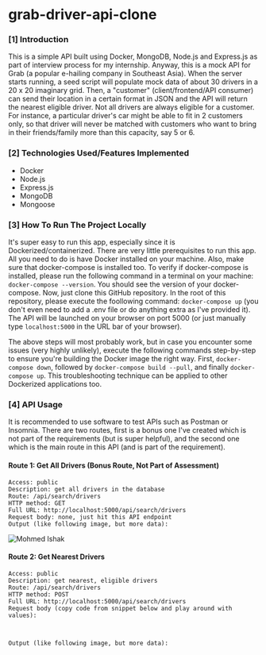 # grab-driver-api-clone 

### [1] Introduction
This is a simple API built using Docker, MongoDB, Node.js and Express.js as part of interview process for my internship. Anyway, this is a mock API for Grab (a popular e-hailing company in Southeast Asia). When the server starts running, a seed script will populate mock data of about 30 drivers in a 20 x 20 imaginary grid. Then, a "customer" (client/frontend/API consumer) can send their location in a certain format in JSON and the API will return the nearest eligible driver. Not all drivers are always eligible for a customer. For instance, a particular driver's car might be able to fit in 2 customers only, so that driver will never be matched with customers who want to bring in their friends/family more than this capacity, say 5 or 6.

### [2] Technologies Used/Features Implemented
* Docker
* Node.js
* Express.js
* MongoDB
* Mongoose

### [3] How To Run The Project Locally
It's super easy to run this app, especially since it is Dockerized/containerized. There are very little prerequisites to run this app. All you need to do is have Docker installed on your machine. Also, make sure that docker-compose is installed too. To verify if docker-compose is installed, please run the following command in a terminal on your machine: `docker-compose --version`. You should see the version of your docker-compose. Now, just clone this GitHub repository. In the root of this repository, please execute the foollowing command: `docker-compose up` (you don't even need to add a .env file or do anything extra as I've provided it). The API will be launched on your browser on port 5000 (or just manually type `localhost:5000` in the URL bar of your browser). 

The above steps will most probably work, but in case you encounter some issues (very highly unlikely), execute the following commands step-by-step to ensure you're building the Docker image the right way. First, `docker-compose down`, followed by `docker-compose build --pull`, and finally `docker-compose up`. This troubleshooting technique can be applied to other Dockerized applications too.

### [4] API Usage
It is recommended to use software to test APIs such as Postman or Insomnia. There are two routes, first is a bonus one I've created which is not part of the requirements (but is super helpful), and the second one which is the main route in this API (and is part of the requirement).

#### Route 1: Get All Drivers (Bonus Route, Not Part of Assessment)
    Access: public
    Description: get all drivers in the database
    Route: /api/search/drivers
    HTTP method: GET
    Full URL: http://localhost:5000/api/search/drivers
    Request body: none, just hit this API endpoint
    Output (like following image, but more data): 

![Mohmed Ishak](https://user-images.githubusercontent.com/52876913/139466697-56b0b674-26c3-43bc-8887-feb8d4cca839.PNG)

#### Route 2: Get Nearest Drivers
    Access: public
    Description: get nearest, eligible drivers
    Route: /api/search/drivers
    HTTP method: POST
    Full URL: http://localhost:5000/api/search/drivers
    Request body (copy code from snippet below and play around with values):
    
    
    
    Output (like following image, but more data): 
